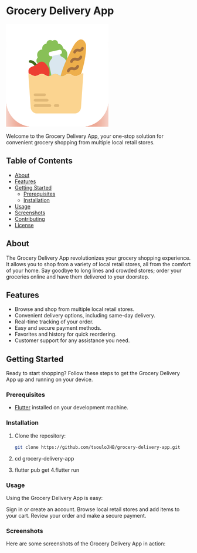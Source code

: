 # Grocery Delivery App

![App Logo](https://github.com/tsouloJHB/grocery-delivery-app/blob/main/assets/ui-design/images/group-18118.png)

Welcome to the Grocery Delivery App, your one-stop solution for convenient grocery shopping from multiple local retail stores.

## Table of Contents

- [About](#about)
- [Features](#features)
- [Getting Started](#getting-started)
  - [Prerequisites](#prerequisites)
  - [Installation](#installation)
- [Usage](#usage)
- [Screenshots](#screenshots)
- [Contributing](#contributing)
- [License](#license)

## About

The Grocery Delivery App revolutionizes your grocery shopping experience. It allows you to shop from a variety of local retail stores, all from the comfort of your home. Say goodbye to long lines and crowded stores; order your groceries online and have them delivered to your doorstep.

## Features

- Browse and shop from multiple local retail stores.
- Convenient delivery options, including same-day delivery.
- Real-time tracking of your order.
- Easy and secure payment methods.
- Favorites and history for quick reordering.
- Customer support for any assistance you need.

## Getting Started

Ready to start shopping? Follow these steps to get the Grocery Delivery App up and running on your device.

### Prerequisites

- [Flutter](https://flutter.dev/docs/get-started/install) installed on your development machine.

### Installation

1. Clone the repository:

   ```sh
   git clone https://github.com/tsouloJHB/grocery-delivery-app.git
2.  cd grocery-delivery-app
3.  flutter pub get
4.flutter run

### Usage
Using the Grocery Delivery App is easy:

Sign in or create an account.
Browse local retail stores and add items to your cart.
Review your order and make a secure payment.

### Screenshots
Here are some screenshots of the Grocery Delivery App in action:

